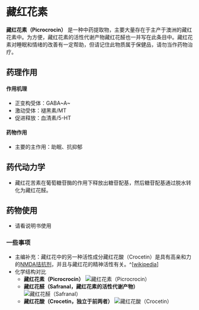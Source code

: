 ﻿# 藏红花素
**藏红花素（Picrocrocin）** 是一种中药提取物，主要大量存在于主产于澳洲的藏红花素中。为方便，藏红花素的活性代谢产物藏红花醛也一并写在此条目中。藏红花素对睡眠和情绪的改善有一定帮助，但请记住此物质属于保健品，请勿当作药物治疗。

## 药理作用
#### 作用机理
- 正变构受体：GABA~A~
- 激动受体：褪黑素/MT
- 促进释放：血清素/5-HT
　　
#### 药物作用
- 主要的主作用：助眠、抗抑郁

## 药代动力学
- 藏红花苦素在葡萄糖苷酶的作用下释放出糖苷配基，然后糖苷配基通过脱水转化为藏红花醛。

## 药物使用
- 请看说明书使用

### 一些事项
- 主编补充：藏红花中的另一种活性成分藏红花酸（Crocetin）是具有高亲和力的[NMDA拮抗剂](/drug/NMDA抗抑郁)，并且与藏红花的精神活性有关。^[[wikipedia](https://en.wikipedia.org/wiki/Crocetin)]
- 化学结构对比
  - **藏红花素（Picrocrocin）** ![藏红花素（Picrocrocin）](/imgs/藏红花素.png)
  - **藏红花醛（Safranal，藏红花素的活性代谢产物）** ![藏红花醛（Safranal）](/imgs/藏红花醛.png)
  - **藏红花酸（Crocetin，独立于前两者）** ![藏红花酸（Crocetin）](/imgs/藏红花酸.png)

